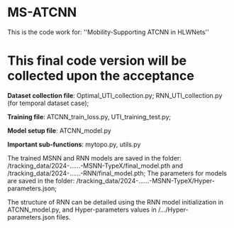 # MS-ATCNN
This is the code work for: ''Mobility-Supporting ATCNN in HLWNets''

# This final code version will be collected upon the acceptance

**Dataset collection file**: Optimal_UTI_collection.py; RNN_UTI_collection.py (for temporal dataset case);

**Training file**: ATCNN_train_loss.py, UTI_training_test.py;

**Model setup file**: ATCNN_model.py

**Important sub-functions**: mytopo.py, utils.py

The trained MSNN and RNN models are saved in the folder: /tracking_data/2024-......-MSNN-TypeX/final_model.pth and /tracking_data/2024-......-RNN/final_model.pth;
The parameters for models are saved in the folder: /tracking_data/2024-......-MSNN-TypeX/Hyper-parameters.json;

The structure of RNN can be detailed using the RNN model initialization in ATCNN_model.py, and Hyper-parameters values in /.../Hyper-parameters.json files.



